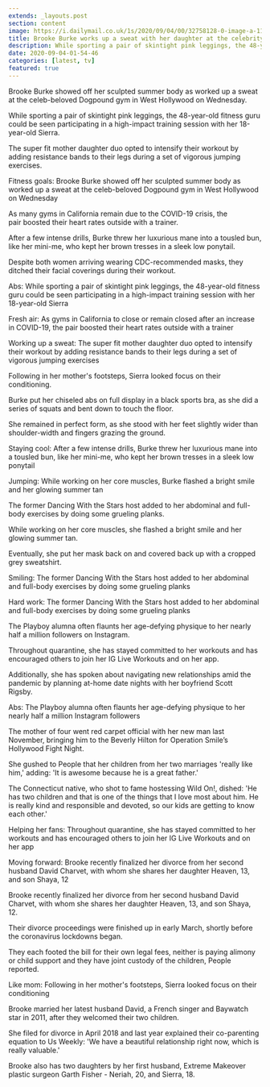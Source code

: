 ```yaml
---
extends: _layouts.post
section: content
image: https://i.dailymail.co.uk/1s/2020/09/04/00/32758128-0-image-a-11_1599177045093.jpg 
title: Brooke Burke works up a sweat with her daughter at the celebrity haunt Dogpound gym 
description: While sporting a pair of skintight pink leggings, the 48-year-old fitness guru could be seen participating in a high-impact training session with her 18-year-old  Sierra. 
date: 2020-09-04-01-54-46 
categories: [latest, tv] 
featured: true 
--- 
```

Brooke Burke showed off her sculpted summer body as worked up a sweat at the celeb-beloved Dogpound gym in West Hollywood on Wednesday. 

While sporting a pair of skintight pink leggings, the 48-year-old fitness guru could be seen participating in a high-impact training session with her 18-year-old Sierra. 

The super fit mother daughter duo opted to intensify their workout by adding resistance bands to their legs during a set of vigorous jumping exercises. 

Fitness goals: Brooke Burke showed off her sculpted summer body as worked up a sweat at the celeb-beloved Dogpound gym in West Hollywood on Wednesday

As many gyms in California remain due to the COVID-19 crisis, the pair boosted their heart rates outside with a trainer. 

After a few intense drills, Burke threw her luxurious mane into a tousled bun, like her mini-me, who kept her brown tresses in a sleek low ponytail. 

Despite both women arriving wearing CDC-recommended masks, they ditched their facial coverings during their workout.  

Abs: While sporting a pair of skintight pink leggings, the 48-year-old fitness guru could be seen participating in a high-impact training session with her 18-year-old Sierra

Fresh air: As gyms in California to close or remain closed after an increase in COVID-19, the pair boosted their heart rates outside with a trainer

Working up a sweat: The super fit mother daughter duo opted to intensify their workout by adding resistance bands to their legs during a set of vigorous jumping exercises

Following in her mother's footsteps, Sierra looked focus on their conditioning.  

Burke put her chiseled abs on full display in a black sports bra, as she did a series of squats and bent down to touch the floor. 

She remained in perfect form, as she stood with her feet slightly wider than shoulder-width and fingers grazing the ground. 

Staying cool: After a few intense drills, Burke threw her luxurious mane into a tousled bun, like her mini-me, who kept her brown tresses in a sleek low ponytail

Jumping: While working on her core muscles, Burke flashed a bright smile and her glowing summer tan

The former Dancing With the Stars host added to her abdominal and full-body exercises by doing some grueling planks. 

While working on her core muscles, she flashed a bright smile and her glowing summer tan. 

Eventually, she put her mask back on and covered back up with a cropped grey sweatshirt.  

Smiling: The former Dancing With the Stars host added to her abdominal and full-body exercises by doing some grueling planks

Hard work: The former Dancing With the Stars host added to her abdominal and full-body exercises by doing some grueling planks

The Playboy alumna often flaunts her age-defying physique to her nearly half a million followers on Instagram.  

Throughout quarantine, she has stayed committed to her workouts and has encouraged others to join her IG Live Workouts and on her app.

Additionally, she has spoken about navigating new relationships amid the pandemic by planning at-home date nights with her boyfriend Scott Rigsby.  

Abs: The Playboy alumna often flaunts her age-defying physique to her nearly half a million Instagram followers

The mother of four went red carpet official with her new man last November, bringing him to the Beverly Hilton for Operation Smile’s Hollywood Fight Night. 

She gushed to People that her children from her two marriages 'really like him,' adding: 'It is awesome because he is a great father.'

The Connecticut native, who shot to fame hostessing Wild On!, dished: 'He has two children and that is one of the things that I love most about him. He is really kind and responsible and devoted, so our kids are getting to know each other.' 

Helping her fans: Throughout quarantine, she has stayed committed to her workouts and has encouraged others to join her IG Live Workouts and on her app

Moving forward: Brooke recently finalized her divorce from her second husband David Charvet, with whom she shares her daughter Heaven, 13, and son Shaya, 12

Brooke recently finalized her divorce from her second husband David Charvet, with whom she shares her daughter Heaven, 13, and son Shaya, 12.

Their divorce proceedings were finished up in early March, shortly before the coronavirus lockdowns began.

They each footed the bill for their own legal fees, neither is paying alimony or child support and they have joint custody of the children, People reported. 

Like mom: Following in her mother's footsteps, Sierra looked focus on their conditioning

Brooke married her latest husband David, a French singer and Baywatch star in 2011, after they welcomed their two children.

She filed for divorce in April 2018 and last year explained their co-parenting equation to Us Weekly: 'We have a beautiful relationship right now, which is really valuable.'

Brooke also has two daughters by her first husband, Extreme Makeover plastic surgeon Garth Fisher - Neriah, 20, and Sierra, 18.

